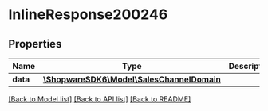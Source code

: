 # InlineResponse200246

## Properties
Name | Type | Description | Notes
------------ | ------------- | ------------- | -------------
**data** | [**\ShopwareSDK6\Model\SalesChannelDomain**](SalesChannelDomain.md) |  | [optional] 

[[Back to Model list]](../../README.md#documentation-for-models) [[Back to API list]](../../README.md#documentation-for-api-endpoints) [[Back to README]](../../README.md)

